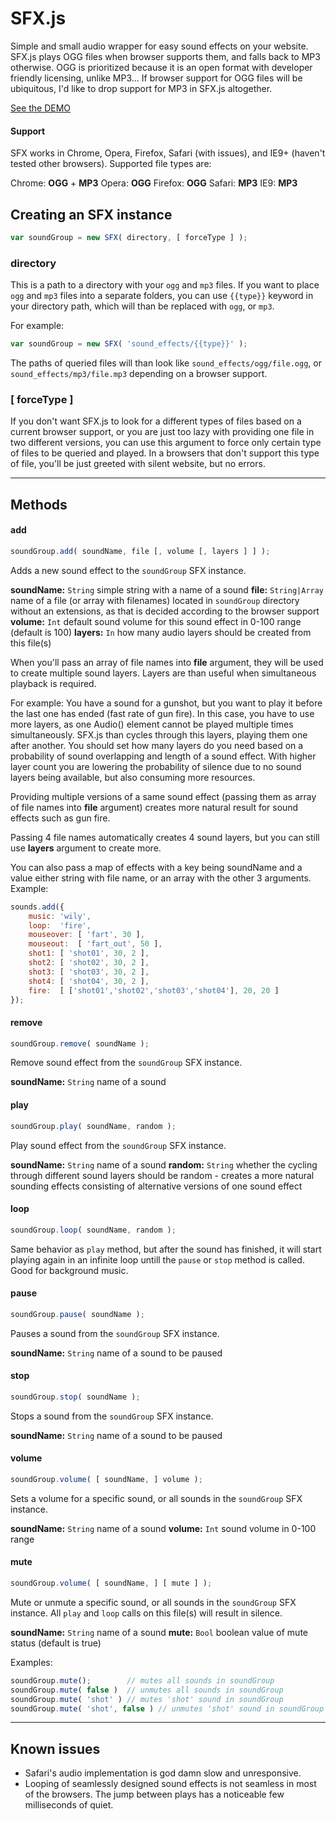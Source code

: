 # SFX.js

Simple and small audio wrapper for easy sound effects on your website. SFX.js plays OGG files when browser supports them, and falls back to MP3 otherwise.
OGG is prioritized because it is an open format with developer friendly licensing, unlike MP3...
If browser support for OGG files will be ubiquitous, I'd like to drop support for MP3 in SFX.js altogether.

[See the DEMO](http://darsain.github.com/sfx.js)

#### Support

SFX works in Chrome, Opera, Firefox, Safari (with issues), and IE9+ (haven't tested other browsers). Supported file types are:

Chrome: **OGG** + **MP3**
Opera: **OGG**
Firefox: **OGG**
Safari: **MP3**
IE9: **MP3**


## Creating an SFX instance

```js
var soundGroup = new SFX( directory, [ forceType ] );
```

### directory

This is a path to a directory with your `ogg` and `mp3` files. If you want to place `ogg` and `mp3` files into a separate folders,
you can use `{{type}}` keyword in your directory path, which will than be replaced with `ogg`, or `mp3`.

For example:

```js
var soundGroup = new SFX( 'sound_effects/{{type}}' );
```

The paths of queried files will than look like `sound_effects/ogg/file.ogg`, or `sound_effects/mp3/file.mp3` depending on a browser support.


### [ forceType ]

If you don't want SFX.js to look for a different types of files based on a current browser support, or you are just too lazy with providing one file in two different versions,
you can use this argument to force only certain type of files to be queried and played. In a browsers that don't support this type of file,
you'll be just greeted with silent website, but no errors.


***


## Methods


#### add

```js
soundGroup.add( soundName, file [, volume [, layers ] ] );
```

Adds a new sound effect to the `soundGroup` SFX instance.

**soundName:** `String` simple string with a name of a sound
**file:** `String|Array` name of a file (or array with filenames) located in `soundGroup` directory without an extensions, as that is decided according to the browser support
**volume:** `Int` default sound volume for this sound effect in 0-100 range (default is 100)
**layers:** `In` how many audio layers should be created from this file(s)

When you'll pass an array of file names into **file** argument, they will be used to create multiple sound layers. Layers are than useful when simultaneous playback is required.

For example: You have a sound for a gunshot, but you want to play it before the last one has ended (fast rate of gun fire). In this case, you have to use more layers,
as one Audio() element cannot be played multiple times simultaneously. SFX.js than cycles through this layers, playing them one after another.
You should set how many layers do you need based on a probability of sound overlapping and length of a sound effect. With higher layer count
you are lowering the probability of silence due to no sound layers being available, but also consuming more resources.

Providing multiple versions of a same sound effect (passing them as array of file names into **file** argument) creates more natural result for sound effects such as gun fire.

Passing 4 file names automatically creates 4 sound layers, but you can still use **layers** argument to create more.

You can also pass a map of effects with a key being soundName and a value either string with file name, or an array with the other 3 arguments. Example:

```js
sounds.add({
	music: 'wily',
	loop:  'fire',
	mouseover: [ 'fart', 30 ],
	mouseout:  [ 'fart_out', 50 ],
	shot1: [ 'shot01', 30, 2 ],
	shot2: [ 'shot02', 30, 2 ],
	shot3: [ 'shot03', 30, 2 ],
	shot4: [ 'shot04', 30, 2 ],
	fire:  [ ['shot01','shot02','shot03','shot04'], 20, 20 ]
});
```


#### remove

```js
soundGroup.remove( soundName );
```

Remove sound effect from the `soundGroup` SFX instance.

**soundName:** `String` name of a sound


#### play

```js
soundGroup.play( soundName, random );
```

Play sound effect from the `soundGroup` SFX instance.

**soundName:** `String` name of a sound
**random:** `String` whether the cycling through different sound layers should be random - creates a more natural sounding effects consisting of alternative versions of one sound effect


#### loop

```js
soundGroup.loop( soundName, random );
```

Same behavior as `play` method, but after the sound has finished, it will start playing again in an infinite loop untill the `pause` or `stop` method is called.
Good for background music.


#### pause

```js
soundGroup.pause( soundName );
```

Pauses a sound from the `soundGroup` SFX instance.

**soundName:** `String` name of a sound to be paused


#### stop

```js
soundGroup.stop( soundName );
```

Stops a sound from the `soundGroup` SFX instance.

**soundName:** `String` name of a sound to be paused


#### volume

```js
soundGroup.volume( [ soundName, ] volume );
```

Sets a volume for a specific sound, or all sounds in the `soundGroup` SFX instance.

**soundName:** `String` name of a sound
**volume:** `Int` sound volume in 0-100 range


#### mute

```js
soundGroup.volume( [ soundName, ] [ mute ] );
```

Mute or unmute a specific sound, or all sounds in the `soundGroup` SFX instance. All `play` and `loop` calls on this file(s) will result in silence.

**soundName:** `String` name of a sound
**mute:** `Bool` boolean value of mute status (default is true)

Examples:

```js
soundGroup.mute();        // mutes all sounds in soundGroup
soundGroup.mute( false )  // unmutes all sounds in soundGroup
soundGroup.mute( 'shot' ) // mutes 'shot' sound in soundGroup
soundGroup.mute( 'shot', false ) // unmutes 'shot' sound in soundGroup
```


***


## Known issues

+ Safari's audio implementation is god damn slow and unresponsive.
+ Looping of seamlessly designed sound effects is not seamless in most of the browsers. The jump between plays has a noticeable few milliseconds of quiet.
